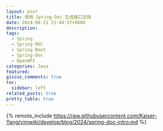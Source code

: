 ```yaml
---
layout: post
title: 使用 Spring-Doc 生成接口文档
date: 2024-08-21 21:44:57+0800
description:
tags:
  - Spring
  - Spring MVC
  - Spring Boot
  - Spring-Doc
  - OpenAPI
categories: Java
featured:
giscus_comments: true
toc:
  sidebar: left
related_posts: true
pretty_table: true
---
```


{% remote_include https://raw.githubusercontent.com/Kaiser-Yang/vimwiki/develop/blog/2024/spring-doc-intro.md %}
